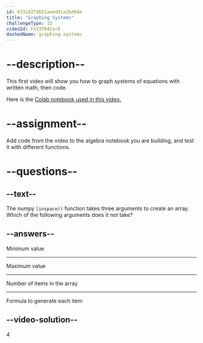 ```yaml
---
id: 6331d27db51aeedd1a2bd64e
title: "Graphing Systems"
challengeType: 15
videoId: FxSIFR4zsrE
dashedName: graphing-systems
---
```


# --description--

This first video will show you how to graph systems of equations with written math, then code.

Here is the <a href="https://colab.research.google.com/drive/1N1JEZJctODxsntROnmg0VqMSHXYdIlFD?usp=sharing" target="_blank" rel="noopener noreferrer nofollow">Colab notebook used in this video.</a>

# --assignment--

Add code from the video to the algebra notebook you are building, and test it with different functions.

# --questions--

## --text--

The numpy `linspace()` function takes three arguments to create an array. Which of the following arguments does it not take?

## --answers--

Minimum value

---

Maximum value

---

Number of items in the array

---

Formula to generate each item

## --video-solution--

4
